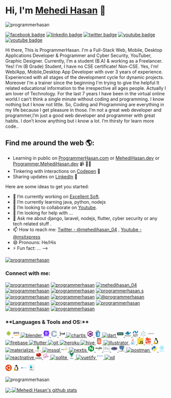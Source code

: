 
# Hi, I'm [Mehedi Hasan](https://mehedihasan.dev) 👋

<p align="left"> <img src="https://komarev.com/ghpvc/?username=programmerhasan&label=Views&color=blue&style=plastic" alt="programmerhasan" /> </p>

[![facebook badge](https://img.shields.io/badge/MehediHasan-30302f?style=flat&logo=facebook)](https://www.facebook.com/programmerhasan04)
[![linkedin badge](https://img.shields.io/badge/MehediHasan-30302f?style=flat&logo=linkedin)](https://www.linkedin.com/in/programmerhasan)
[![twitter badge](https://img.shields.io/badge/@mehedihasan-30302f?style=flat&logo=twitter)](https://twitter.com/mehedihasan_04)
[![youtube badge](https://img.shields.io/badge/@MsItXpress-30302f?style=flat&logo=youtube)](https://youtube.com/msitxpress)
[![youtube badge](https://img.shields.io/badge/@ProgrammerHasan-30302f?style=flat&logo=youtube)](https://youtube.com/programmerhasan)

Hi there, This is ProgrammerHasan.  I'm a Full-Stack Web, Mobile, Desktop Applications Developer & Programmer and Cyber Security, YouTuber, Graphic Designer.
Currently, I’m a student (B.A) & working as a Freelancer. Yes! I'm (B Grade) Student, I have no CSE certificate! Non-CSE. Yes, I'm! <br>
Web/App, Mobile,Desktop App Developer with over 3 years of experience. Experienced with all stages of the development cycle for dynamic projects. Moreover I'm a trainer since the beginning I'm trying to give the helpful It related educational information to the irrespective all ages people. Actually I am lover of Technology. For the last 7 years I have been in the virtual online world.I can't think a single minute without coding and programming. I know nothing but I know not little. So, Coding and Programming are everything in my life because I get pleasure in those. I’m not a great web developer and programmer,I’m just a good web developer and programmer with great habits. I don’t know anything but i know a lot. I’m thirsty for learn more code..


## Find me around the web 🌎:
- Learning in public on <a href="https://programmerhasan.com">ProgrammerHasan.com</a> or <a href="https://mehedihasan.dev">MehediHasan.dev</a> or <a href="https://programmer.mehedihasan.dev">Programmer.MehediHasan.dev</a> 📹 ✍🏾
- Tinkering with interactions on <a href="https://codepen.io/programmerhasan"> Codepen</a> 🏓
- Sharing updates on <a href="https://www.linkedin.com/in/programmerhasan/">LinkedIn</a> 💼

Here are some ideas to get you started:

- 🔭 I’m currently working on [Excellent Soft](https://excellent-soft.net).
- 🌱 I’m currently learning java, python, nodejs
- 👯 I’m looking to collaborate on [Youtube](https://youtube.com/msitxpress).
- 🤔 I’m looking for help with ...
- 💬 Ask me about django, laravel, nodejs, flutter, cyber security or any tech related stuff .
- 📫 How to reach me: [Twitter - @mehedihasan_04](https://twitter.com/mehedihasan_04) , [Youtube - @msitxpress](https://youtube.com/msitxpress)
- 😄 Pronouns: He/His
- ⚡ Fun fact: ...
-->


<p align="left"> <a href="https://github.com/ryo-ma/github-profile-trophy"><img src="https://github-profile-trophy.vercel.app/?username=programmerhasan" alt="programmerhasan" /></a> </p>


<h3 align="left">Connect with me:</h3>
<p align="left">
<a href="https://codepen.io/programmerhasan" target="blank"><img align="center" src="https://cdn.jsdelivr.net/npm/simple-icons@3.0.1/icons/codepen.svg" alt="programmerhasan" height="20" width="20" /></a>
<a href="https://dev.to/programmerhasan" target="blank"><img align="center" src="https://cdn.jsdelivr.net/npm/simple-icons@3.0.1/icons/dev-dot-to.svg" alt="programmerhasan" height="20" width="20" /></a>
<a href="https://twitter.com/mehedihasan_04" target="blank"><img align="center" src="https://cdn.jsdelivr.net/npm/simple-icons@3.0.1/icons/twitter.svg" alt="mehedihasan_04" height="20" width="20" /></a>
<a href="https://linkedin.com/in/programmerhasan" target="blank"><img align="center" src="https://cdn.jsdelivr.net/npm/simple-icons@3.0.1/icons/linkedin.svg" alt="programmerhasan" height="20" width="20" /></a>
<a href="https://stackoverflow.com/users/programmerhasan" target="blank"><img align="center" src="https://cdn.jsdelivr.net/npm/simple-icons@3.0.1/icons/stackoverflow.svg" alt="programmerhasan" height="20" width="20" /></a>
<a href="https://fb.com/programmerhasan.s" target="blank"><img align="center" src="https://cdn.jsdelivr.net/npm/simple-icons@3.0.1/icons/facebook.svg" alt="programmerhasan.s" height="20" width="20" /></a>
<a href="https://instagram.com/programmerhasan" target="blank"><img align="center" src="https://cdn.jsdelivr.net/npm/simple-icons@3.0.1/icons/instagram.svg" alt="programmerhasan" height="20" width="20" /></a>
<a href="https://dribbble.com/programmerhasan" target="blank"><img align="center" src="https://cdn.jsdelivr.net/npm/simple-icons@3.0.1/icons/dribbble.svg" alt="programmerhasan" height="20" width="20" /></a>
<a href="https://medium.com/@programmerhasan" target="blank"><img align="center" src="https://cdn.jsdelivr.net/npm/simple-icons@3.0.1/icons/medium.svg" alt="@programmerhasan" height="20" width="20" /></a>
<a href="https://www.youtube.com/c/programmerhasan" target="blank"><img align="center" src="https://cdn.jsdelivr.net/npm/simple-icons@3.0.1/icons/youtube.svg" alt="programmerhasan" height="20" width="20" /></a>
<a href="https://www.hackerrank.com/programmerhasan" target="blank"><img align="center" src="https://cdn.jsdelivr.net/npm/simple-icons@3.0.1/icons/hackerrank.svg" alt="programmerhasan" height="20" width="20" /></a>
<a href="https://codeforces.com/profile/programmerhasan" target="blank"><img align="center" src="https://cdn.jsdelivr.net/npm/simple-icons@3.0.1/icons/codeforces.svg" alt="programmerhasan" height="20" width="20" /></a>
<a href="https://www.hackerearth.com/programmerhasan" target="blank"><img align="center" src="https://cdn.jsdelivr.net/npm/simple-icons@3.0.1/icons/hackerearth.svg" alt="programmerhasan" height="20" width="20" /></a>
<a href="/programmerhasan" target="blank"><img align="center" src="https://cdn.jsdelivr.net/npm/simple-icons@3.0.1/icons/rss.svg" alt="programmerhasan" height="20" width="20" /></a>
</p>

<h3 align="left">**Languages & Tools and OS:**  </h3>
<p align="left"> <a href="https://developer.android.com" target="_blank"> <img src="https://raw.githubusercontent.com/devicons/devicon/master/icons/android/android-original-wordmark.svg" alt="android" width="20" height="20"/> </a> <a href="https://aws.amazon.com" target="_blank"> <img src="https://raw.githubusercontent.com/devicons/devicon/master/icons/amazonwebservices/amazonwebservices-original-wordmark.svg" alt="aws" width="20" height="20"/> </a> <a href="https://www.blender.org/" target="_blank"> <img src="https://download.blender.org/branding/community/blender_community_badge_white.svg" alt="blender" width="20" height="20"/> </a> <a href="https://getbootstrap.com" target="_blank"> <img src="https://raw.githubusercontent.com/devicons/devicon/master/icons/bootstrap/bootstrap-plain-wordmark.svg" alt="bootstrap" width="20" height="20"/> </a> <a href="https://www.cprogramming.com/" target="_blank"> <img src="https://raw.githubusercontent.com/devicons/devicon/master/icons/c/c-original.svg" alt="c" width="20" height="20"/> </a> <a href="https://canvasjs.com" target="_blank"> <img src="https://raw.githubusercontent.com/Hardik0307/Hardik0307/master/assets/canvasjs-charts.svg" alt="canvasjs" width="20" height="20"/> </a> <a href="https://www.chartjs.org" target="_blank"> <img src="https://www.chartjs.org/media/logo-title.svg" alt="chartjs" width="20" height="20"/> </a> <a href="https://www.w3schools.com/cs/" target="_blank"> <img src="https://raw.githubusercontent.com/devicons/devicon/master/icons/csharp/csharp-original.svg" alt="csharp" width="20" height="20"/> </a> <a href="https://www.w3schools.com/css/" target="_blank"> <img src="https://raw.githubusercontent.com/devicons/devicon/master/icons/css3/css3-original-wordmark.svg" alt="css3" width="20" height="20"/> </a> <a href="https://dart.dev" target="_blank"> <img src="https://www.vectorlogo.zone/logos/dartlang/dartlang-icon.svg" alt="dart" width="20" height="20"/> </a> <a href="https://www.djangoproject.com/" target="_blank"> <img src="https://raw.githubusercontent.com/devicons/devicon/master/icons/django/django-original.svg" alt="django" width="20" height="20"/> </a> <a href="https://www.docker.com/" target="_blank"> <img src="https://raw.githubusercontent.com/devicons/devicon/master/icons/docker/docker-original-wordmark.svg" alt="docker" width="20" height="20"/> </a> <a href="https://dotnet.microsoft.com/" target="_blank"> <img src="https://raw.githubusercontent.com/devicons/devicon/master/icons/dot-net/dot-net-original-wordmark.svg" alt="dotnet" width="20" height="20"/> </a> <a href="https://www.electronjs.org" target="_blank"> <img src="https://raw.githubusercontent.com/devicons/devicon/master/icons/electron/electron-original.svg" alt="electron" width="20" height="20"/> </a> <a href="https://expressjs.com" target="_blank"> <img src="https://raw.githubusercontent.com/devicons/devicon/master/icons/express/express-original-wordmark.svg" alt="express" width="20" height="20"/> </a> <a href="https://firebase.google.com/" target="_blank"> <img src="https://www.vectorlogo.zone/logos/firebase/firebase-icon.svg" alt="firebase" width="20" height="20"/> </a> <a href="https://flutter.dev" target="_blank"> <img src="https://www.vectorlogo.zone/logos/flutterio/flutterio-icon.svg" alt="flutter" width="20" height="20"/> </a> <a href="https://git-scm.com/" target="_blank"> <img src="https://www.vectorlogo.zone/logos/git-scm/git-scm-icon.svg" alt="git" width="20" height="20"/> </a> <a href="https://heroku.com" target="_blank"> <img src="https://www.vectorlogo.zone/logos/heroku/heroku-icon.svg" alt="heroku" width="20" height="20"/> </a> <a href="https://hive.apache.org/" target="_blank"> <img src="https://www.vectorlogo.zone/logos/apache_hive/apache_hive-icon.svg" alt="hive" width="20" height="20"/> </a> <a href="https://www.w3.org/html/" target="_blank"> <img src="https://raw.githubusercontent.com/devicons/devicon/master/icons/html5/html5-original-wordmark.svg" alt="html5" width="20" height="20"/> </a> <a href="https://www.adobe.com/in/products/illustrator.html" target="_blank"> <img src="https://www.vectorlogo.zone/logos/adobe_illustrator/adobe_illustrator-icon.svg" alt="illustrator" width="20" height="20"/> </a> <a href="https://www.java.com" target="_blank"> <img src="https://raw.githubusercontent.com/devicons/devicon/master/icons/java/java-original.svg" alt="java" width="20" height="20"/> </a> <a href="https://developer.mozilla.org/en-US/docs/Web/JavaScript" target="_blank"> <img src="https://raw.githubusercontent.com/devicons/devicon/master/icons/javascript/javascript-original.svg" alt="javascript" width="20" height="20"/> </a> <a href="https://laravel.com/" target="_blank"> <img src="https://raw.githubusercontent.com/devicons/devicon/master/icons/laravel/laravel-plain-wordmark.svg" alt="laravel" width="20" height="20"/> </a> <a href="https://www.linux.org/" target="_blank"> <img src="https://raw.githubusercontent.com/devicons/devicon/master/icons/linux/linux-original.svg" alt="linux" width="20" height="20"/> </a> <a href="https://materializecss.com/" target="_blank"> <img src="https://raw.githubusercontent.com/prplx/svg-logos/5585531d45d294869c4eaab4d7cf2e9c167710a9/svg/materialize.svg" alt="materialize" width="20" height="20"/> </a> <a href="https://www.mongodb.com/" target="_blank"> <img src="https://raw.githubusercontent.com/devicons/devicon/master/icons/mongodb/mongodb-original-wordmark.svg" alt="mongodb" width="20" height="20"/> </a> <a href="https://www.microsoft.com/en-us/sql-server" target="_blank"> <img src="https://cdn.worldvectorlogo.com/logos/microsoft-sql-server.svg" alt="mssql" width="20" height="20"/> </a> <a href="https://www.mysql.com/" target="_blank"> <img src="https://raw.githubusercontent.com/devicons/devicon/master/icons/mysql/mysql-original-wordmark.svg" alt="mysql" width="20" height="20"/> </a> <a href="https://nextjs.org/" target="_blank"> <img src="https://cdn.worldvectorlogo.com/logos/nextjs-3.svg" alt="nextjs" width="20" height="20"/> </a> <a href="https://www.nginx.com" target="_blank"> <img src="https://raw.githubusercontent.com/devicons/devicon/master/icons/nginx/nginx-original.svg" alt="nginx" width="20" height="20"/> </a> <a href="https://nodejs.org" target="_blank"> <img src="https://raw.githubusercontent.com/devicons/devicon/master/icons/nodejs/nodejs-original-wordmark.svg" alt="nodejs" width="20" height="20"/> </a> <a href="https://www.photoshop.com/en" target="_blank"> <img src="https://raw.githubusercontent.com/devicons/devicon/master/icons/photoshop/photoshop-line.svg" alt="photoshop" width="20" height="20"/> </a> <a href="https://www.php.net" target="_blank"> <img src="https://raw.githubusercontent.com/devicons/devicon/master/icons/php/php-original.svg" alt="php" width="20" height="20"/> </a> <a href="https://www.postgresql.org" target="_blank"> <img src="https://raw.githubusercontent.com/devicons/devicon/master/icons/postgresql/postgresql-original-wordmark.svg" alt="postgresql" width="20" height="20"/> </a> <a href="https://postman.com" target="_blank"> <img src="https://www.vectorlogo.zone/logos/getpostman/getpostman-icon.svg" alt="postman" width="20" height="20"/> </a> <a href="https://www.python.org" target="_blank"> <img src="https://raw.githubusercontent.com/devicons/devicon/master/icons/python/python-original.svg" alt="python" width="20" height="20"/> </a> <a href="https://reactjs.org/" target="_blank"> <img src="https://raw.githubusercontent.com/devicons/devicon/master/icons/react/react-original-wordmark.svg" alt="react" width="20" height="20"/> </a> <a href="https://reactnative.dev/" target="_blank"> <img src="https://reactnative.dev/img/header_logo.svg" alt="reactnative" width="20" height="20"/> </a> <a href="https://redis.io" target="_blank"> <img src="https://raw.githubusercontent.com/devicons/devicon/master/icons/redis/redis-original-wordmark.svg" alt="redis" width="20" height="20"/> </a> <a href="https://sass-lang.com" target="_blank"> <img src="https://raw.githubusercontent.com/devicons/devicon/master/icons/sass/sass-original.svg" alt="sass" width="20" height="20"/> </a> <a href="https://www.sqlite.org/" target="_blank"> <img src="https://www.vectorlogo.zone/logos/sqlite/sqlite-icon.svg" alt="sqlite" width="20" height="20"/> </a> <a href="https://vuejs.org/" target="_blank"> <img src="https://raw.githubusercontent.com/devicons/devicon/master/icons/vuejs/vuejs-original-wordmark.svg" alt="vuejs" width="20" height="20"/> </a> <a href="https://vuetifyjs.com/en/" target="_blank"> <img src="https://bestofjs.org/logos/vuetify.svg" alt="vuetify" width="20" height="20"/> </a> <a href="https://webpack.js.org" target="_blank"> <img src="https://raw.githubusercontent.com/devicons/devicon/d00d0969292a6569d45b06d3f350f463a0107b0d/icons/webpack/webpack-original-wordmark.svg" alt="webpack" width="20" height="20"/> </a> <a href="https://www.adobe.com/products/xd.html" target="_blank"> <img src="https://cdn.worldvectorlogo.com/logos/adobe-xd.svg" alt="xd" width="20" height="20"/> </a> </p>
<code><img height="20" src="https://raw.githubusercontent.com/github/explore/80688e429a7d4ef2fca1e82350fe8e3517d3494d/topics/ubuntu/ubuntu.png"></code>
<code><img height="20" src="https://raw.githubusercontent.com/github/explore/80688e429a7d4ef2fca1e82350fe8e3517d3494d/topics/linux/linux.png"></code>
<code><img height="20" src="https://raw.githubusercontent.com/github/explore/80688e429a7d4ef2fca1e82350fe8e3517d3494d/topics/windows/windows.png"></code>
<code><img height="20" src="https://raw.githubusercontent.com/github/explore/80688e429a7d4ef2fca1e82350fe8e3517d3494d/topics/macos/macos.png"></code>

<p></p>
<p><img align="center" src="https://github-readme-streak-stats.herokuapp.com/?user=programmerhasan&" alt="programmerhasan" /></p>



<a href="https://github.com/programmerhasan">
  <img align="center" src="https://github-readme-stats.vercel.app/api/top-langs/?username=programmerhasan&theme=dark&hide_langs_below=1" />
</a>
<a href="https://github.com/programmerhasan">
 <img align="center" src="https://github-readme-stats.vercel.app/api?username=programmerhasan&show_icons=true&theme=dracula&line_height=27" alt="Mehedi Hasan's github stats"/>
</a>
